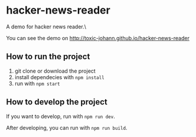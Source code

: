 # hacker-news-reader

A demo for hacker news reader.\

You can see the demo on http://toxic-johann.github.io/hacker-news-reader

## How to run the project

1. git clone or download the project
2. install dependecies with `npm install`
3. run with `npm start`

## How to develop the project

If you want to develop, run with `npm run dev`.

After developing, you can run with `npm run build`.